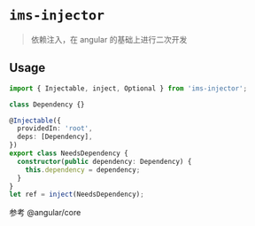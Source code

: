 # `ims-injector`

> 依赖注入，在 angular 的基础上进行二次开发

## Usage

```ts
import { Injectable, inject, Optional } from 'ims-injector';

class Dependency {}

@Injectable({
  providedIn: 'root',
  deps: [Dependency],
})
export class NeedsDependency {
  constructor(public dependency: Dependency) {
    this.dependency = dependency;
  }
}
let ref = inject(NeedsDependency);
```

参考 @angular/core
